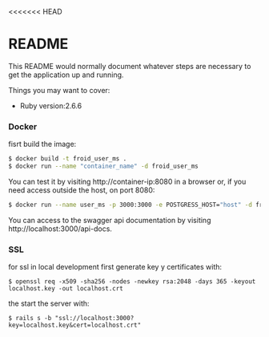 <<<<<<< HEAD
# README

This README would normally document whatever steps are necessary to get the
application up and running.

Things you may want to cover:

* Ruby version:2.6.6

### Docker
fisrt build the image:

```sh
$ docker build -t froid_user_ms .
$ docker run --name "container_name" -d froid_user_ms 
```
You can test it by visiting http://container-ip:8080 in a browser or, if you need access outside the host, on port 8080:
```sh
$ docker run --name user_ms -p 3000:3000 -e POSTGRESS_HOST="host" -d froid_user_ms 
```
You can access to the swagger api documentation by visiting http://localhost:3000/api-docs.


### SSL
for ssl in local development first generate key y certificates with:
```
$ openssl req -x509 -sha256 -nodes -newkey rsa:2048 -days 365 -keyout localhost.key -out localhost.crt
```

the start the server with:
```
$ rails s -b "ssl://localhost:3000?key=localhost.key&cert=localhost.crt"
```
